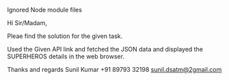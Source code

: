 Ignored Node module files

Hi Sir/Madam,

Pleae find the solution for the given task.

Used the Given API link and fetched the JSON data and displayed the SUPERHEROS details in the web browser.

Thanks and regards
Sunil Kumar
+91 89793 32198
sunil.dsatm@2gmail.com
